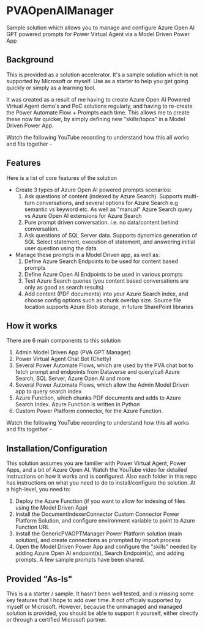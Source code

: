 # PVAOpenAIManager
Sample solution which allows you to manage and configure Azure Open AI GPT powered prompts for Power Virtual Agent via a Model Driven Power App

## Background
This is provided as a solution accelerator. It's a sample solution which is not supported by Microsoft or myself. Use as a starter to help you get going quickly or simply as a learning tool. 

It was created as a result of me having to create Azure Open AI Powered Virtual Agent demo's and PoC solutions regularly, and having to re-create the Power Automate Flow + Prompts each time. This allows me to create these now far quicker, by simply defining new "skills/topcs" in a Model Driven Power App.

Watch the following YouTube recording to understand how this all works and fits together - <TBC>

## Features
Here is a list of core features of the solution

- Create 3 types of Azure Open AI powered prompts scenarios:
  1. Ask questions of content (indexed by Azure Search). Supports multi-turn conversations, and several options for Azure Search e.g semantic vs keyword etc. As well as "manual" Azure Search query vs Azure Open AI extensions for Azure Search
  2. Pure prompt driven conversation. i.e. no data/content behind conversation.
  3. Ask questions of SQL Server data. Supports dynamics generation of SQL Select statement, execution of statement, and answering initial user question using the data.
- Manage these prompts in a Model Driven app, as well as:
  1. Define Azure Search Endpoints to be used for content based prompts
  2.  Define Azure Open AI Endpoints to be used in various prompts
  3. Test Azure Search queries (you content based conversations are only as good as search results)
  4. Add content (PDF documents) into your Azure Search index, and choose config options such as chunk overlap size. Source file location supports Azure Blob storage, in future SharePoint libraries

## How it works
There are 6 main components to this solution
1. Admin Model Driven App (PVA GPT Manager)
2. Power Virtual Agent Chat Bot (Chetty)
3. Several Power Automate Flows, which are used by the PVA chat bot to fetch prompt and endpoints from Dataverse and query/call Azure Search, SQL Server, Azure Open AI and more
4. Several Power Automate Flows, which allow the Admin Model Driven app to query search index
5. Azure Function, which chunks PDF documents and adds to Azure Search Index. Azure Function is written in Python
6. Custom Power Platform connector, for the Azure Function.

Watch the following YouTube recording to understand how this all works and fits together - <TBC>

## Installation/Configuration
This solution assumes you are familier with Power Virtual Agent, Power Apps, and a bit of Azure Open AI. Watch the YouTube video for detailed instructions on how it works and is configured. Also each folder in this repo has instructions on what you need to do to install/configure the solution. At a high-level, you need to:

1. Deploy the Azure Function (if you want to allow for indexing of files using the Model Driven App)
2. Install the DocumentIndexerConnector Custom Connector Power Platform Solution, and configure environment variable to point to Azure Function URL
3. Install the GenericPVAGPTManager Power Platform solution (main solution), and create connections as prompted by import process
4. Open the Model Driven Power App and configure the "skills" needed by adding Azure Open AI endpoint(s), Search Endpoint(s), and adding prompts. A few sample prompts have been shared.

## Provided "As-Is"
This is a a starter / sample. It hasn't been well tested, and is missing some key features that I hope to add over time. It not officialy supported by myself or Microsoft. However, because the unmanaged and managed solution is provided, you should be able to support it yourself, either directly or through a certified Microsoft partner.
